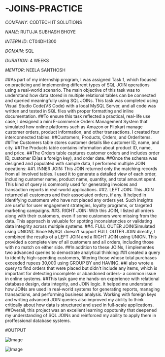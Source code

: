 # -JOINS-PRACTICE

*COMPANY*: CODTECH IT SOLUTIONS

*NAME*: RUTUJA SUBHASH BHOYE

*INTERN ID*: CT04DH1300

*DOMAIN*: SQL

*DURATION*: 4 WEEKS

*MENTOR*: NEELA SANTHOSH 

##As part of my internship program, I was assigned Task 1, which focused on practicing and implementing different types of SQL JOIN operations using a real-world scenario. The main objective of this task was to understand how data stored in multiple relational tables can be connected and queried meaningfully using SQL JOINs. This task was completed using Visual Studio Code(VS Code) with a local MySQL Server, and all code was written and tested in SQL files with proper formatting and inline documentation.
##To ensure this task reflected a practical, real-life use case, I designed a mini E-commerce Orders Management System that simulated how online platforms such as Amazon or Flipkart manage customer orders, product information, and other transactions. I created four interconnected tables:
##Customers, Products, Orders, and OrderItems.
##The Customers table stores customer details like customer ID, name, and city.
##The Products table contains information about product ID, name, and price.
##The Orders table captures customer orders and includes order ID, customer ID(as a foreign key), and order date.
##Once the schema was designed and populated with sample data, I performed multiple JOIN opeations:
##1. INNER JOIN: This JOIN returned only the matching records from all involved tables. I used it to generate a detailed view of each order, including customer name, product name, quantity, and total amount spent. This kind of query is commonly used for generating invoices and transaction reports in real-world applications.
##2. LEFT JOIN: This JOIN returned all customers and their associated orders, if any. It helped in identifying customers who have not placed any orders yet. Such insights are useful for user engagement strategies, loyalty programs, or targeted marketing campaigns.
##3. RIGHT JOIN: With this JOIN, I listed all orders along with their customers, even if some customers were missing from the data. This approach is valuable for spotting inconsistencies or validating data integrity across multiple systems.
##4. FULL OUTER JOIN(Simulated using UNION): Since MySQL doesn't support FULL OUTER JOIN directly, I combined the results of a LEFT JOIN and a RIGHT JOIN using UNION. This provided a complete view of all customers and all orders, including those with no match on either side. 
##In addition to these JOINs, I implementes two advanced queries to demostrate analytical thinking:
##I created a query to identify high-spending customers, filtering those whose total purchases exceeded rupees 30,000 using GROUP BY and HAVING.
##I also wrote a query to find orders that were placed but didn't include any items, which is important for detecting incomplete or abandoned orders- a common issue in online systems.
##This task gave me hands-on experience with relational database design, data integrity, and JOIN logic. It helped me understand how JOINs are used in real-world systems for generating reports, managing transactions, and performing business analysis. Working with foreign keys and writing advanced JOIN queries also improved my ability to think critically about how data is structured and used in full-scale applications.
##Overall, this project was an excellent learning oppotunity that deepened my understanding of SQL JOINs and reinforced my ability to apply them in proffessional database systems.

#OUTPUT

![Image](https://github.com/user-attachments/assets/0a2cdd63-70f5-48e2-a8ef-9981e58cfb09)

![Image](https://github.com/user-attachments/assets/6aa85030-ac36-4702-95d2-7a06846f1f96)
